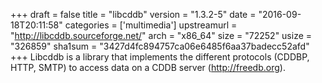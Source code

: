 +++
draft = false
title = "libcddb"
version = "1.3.2-5"
date = "2016-09-18T20:11:58"
categories = ['multimedia']
upstreamurl = "http://libcddb.sourceforge.net/"
arch = "x86_64"
size = "72252"
usize = "326859"
sha1sum = "3427d4fc894757ca06e6485f6aa37badecc52afd"
+++
Libcddb is a library that implements the different protocols (CDDBP, HTTP, SMTP) to access data on a CDDB server (http://freedb.org).